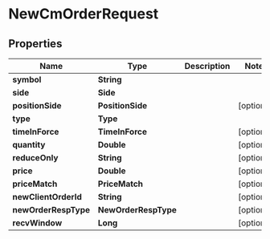 

# NewCmOrderRequest


## Properties

| Name | Type | Description | Notes |
|------------ | ------------- | ------------- | -------------|
|**symbol** | **String** |  |  |
|**side** | **Side** |  |  |
|**positionSide** | **PositionSide** |  |  [optional] |
|**type** | **Type** |  |  |
|**timeInForce** | **TimeInForce** |  |  [optional] |
|**quantity** | **Double** |  |  [optional] |
|**reduceOnly** | **String** |  |  [optional] |
|**price** | **Double** |  |  [optional] |
|**priceMatch** | **PriceMatch** |  |  [optional] |
|**newClientOrderId** | **String** |  |  [optional] |
|**newOrderRespType** | **NewOrderRespType** |  |  [optional] |
|**recvWindow** | **Long** |  |  [optional] |



